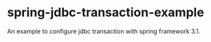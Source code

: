 spring-jdbc-transaction-example
===============================

An example to configure jdbc transaction with spring framework 3.1.